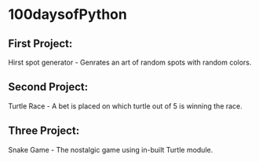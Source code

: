# 100daysofPython

## First Project:
Hirst spot generator - Genrates an art of random spots with random colors.

## Second Project:
Turtle Race - A bet is placed on which turtle out of 5 is winning the race.

## Three Project:
Snake Game - The nostalgic game using in-built Turtle module.
